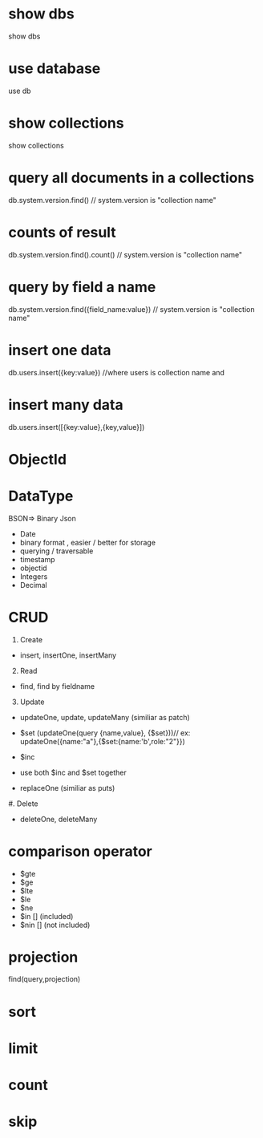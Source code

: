 # show dbs
show dbs
# use database
use db
# show collections
show collections

# query all documents in a collections
db.system.version.find()  // system.version is "collection name"

# counts of result
db.system.version.find().count() // system.version is "collection name"

# query by field a name
db.system.version.find({field_name:value}) // system.version is "collection name"

# insert one data
db.users.insert({key:value}) //where users is collection name and 

# insert many data
db.users.insert([{key:value},{key,value}])

# ObjectId

# DataType 
BSON=> Binary Json

- Date
- binary format , easier / better for storage
- querying / traversable
- timestamp
- objectid
- Integers
- Decimal

# CRUD

1. Create
- insert, insertOne, insertMany

2. Read
- find, find by fieldname

3. Update

- updateOne, update, updateMany (similiar as patch)
- $set  (updateOne(query {name,value}, {$set}))// ex: updateOne({name:"a"},{$set:{name:'b',role:"2"}})
- $inc
- use both $inc and $set together

- replaceOne (similiar as puts)

#. Delete
- deleteOne, deleteMany

# comparison operator
- $gte
- $ge
- $lte
- $le
- $ne
- $in [] (included)
- $nin [] (not included)

# projection

find(query,projection)

# sort
# limit
# count
# skip